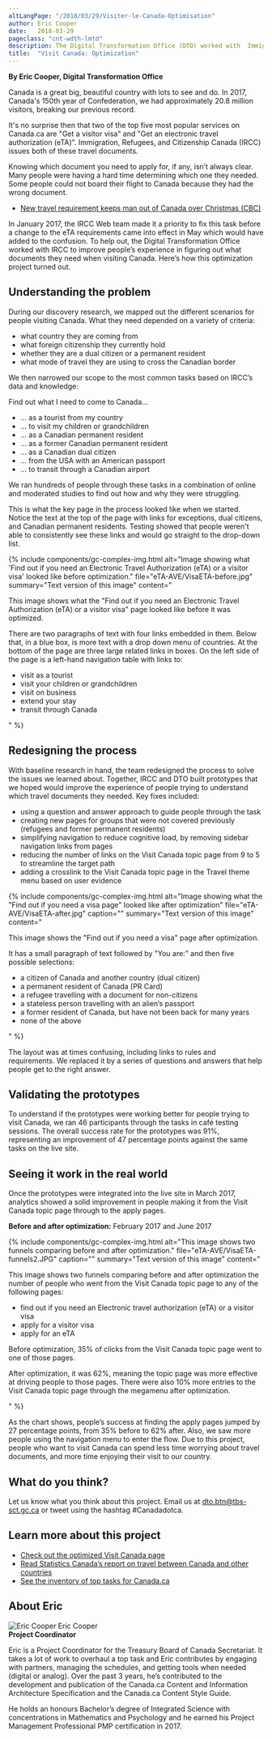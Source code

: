 ```yaml
---
altLangPage: "/2018/03/29/Visiter-le-Canada-Optimisation"
author: Eric Cooper
date:   2018-03-29
pageclass: "cnt-wdth-lmtd"
description: The Digital Transformation Office (DTO) worked with  Immigration, Refugees, and Citizenship Canada (IRCC) to improve people’s experience in figuring out what documents they need when visiting Canada. Here’s how this optimization project turned out.
title:  "Visit Canada: Optimization"
---
```

**By Eric Cooper, Digital Transformation Office**

Canada is a great big, beautiful country with lots to see and do. In 2017, Canada's 150th year of Confederation, we had approximately 20.8 million visitors, breaking our previous record.

It's no surprise then that two of the top five most popular services on Canada.ca are "Get a visitor visa" and "Get an electronic travel authorization (eTA)". Immigration, Refugees, and Citizenship Canada (IRCC) issues both of these travel documents.

Knowing which document you need to apply for, if any, isn’t always clear. Many people were having a hard time determining which one they needed. Some people could not board their flight to Canada because they had the wrong document.

* [New travel requirement keeps man out of Canada over Christmas (CBC)](http://www.cbc.ca/news/canada/nova-scotia/travel-security-eta-document-england-electronic-travel-authorization-1.3916927)

In January 2017, the IRCC Web team made it a priority to fix this task before a change to the eTA requirements came into effect in May which would have added to the confusion. To help out, the Digital Transformation Office worked with IRCC to improve people’s experience in figuring out what documents they need when visiting Canada. Here’s how this optimization project turned out.

## Understanding the problem

During our discovery research, we mapped out the different scenarios for people visiting Canada. What they need depended on a variety of criteria:

- what country they are coming from
- what foreign citizenship they currently hold
- whether they are a dual citizen or a permanent resident
- what mode of travel they are using to cross the Canadian border


We then narrowed our scope to the most common tasks based on IRCC’s data and knowledge:

Find out what I need to come to Canada...

- ... as a tourist from my country
- ... to visit my children or grandchildren
- ... as a Canadian permanent resident
- ... as a former Canadian permanent resident
- ... as a Canadian dual citizen
- ... from the USA with an American passport
- ... to transit through a Canadian airport

We ran hundreds of people through these tasks in a combination of online and moderated studies to find out how and why they were struggling.

This is what the key page in the process looked like when we started. Notice the text at the top of the page with links for exceptions, dual citizens, and Canadian permanent residents. Testing showed that people weren't able to consistently see these links and would go straight to the drop-down list.

{% include components/gc-complex-img.html
	 alt="Image showing what 'Find out if you need an Electronic Travel Authorization (eTA) or a visitor visa' looked like before optimization."
	 file="eTA-AVE/VisaETA-before.jpg"
	 summary="Text version of this image"
	 content="<p>This image shows what the &quot;Find out if you need an Electronic Travel Authorization (eTA) or a visitor visa&quot; page looked like before it was optimized.</p>
	<p>There are two paragraphs of text with four links embedded in them. Below that, in a blue box, is more text with a drop down menu of countries. At the bottom of the page are three large related links in boxes. On the left side of the page is a left-hand navigation table with links to:</p>
	<ul>
		<li>visit as a tourist</li>
		<li>visit your children or grandchildren</li>
		<li>visit on business</li>
		<li>extend your stay</li>
		<li>transit through Canada</li>
	</ul>"
%}

## Redesigning the process

With baseline research in hand, the team redesigned the process to solve the issues we learned about. Together, IRCC and DTO built prototypes that we hoped would improve the experience of people trying to understand which travel documents they needed. Key fixes included:

- using a question and answer approach to guide people through the task
- creating new pages for groups that were not covered previously (refugees and former permanent residents)
- simplifying navigation to reduce cognitive load, by removing sidebar navigation links from pages
- reducing the number of links on the Visit Canada topic page from 9 to 5 to streamline the target path
- adding a crosslink to the Visit Canada topic page in the Travel theme menu based on user evidence

{% include components/gc-complex-img.html
	 alt="Image showing what the &quot;Find out if you need a visa page&quot; looked like after optimization"
	 file="eTA-AVE/VisaETA-after.jpg"
	 caption=""
	 summary="Text version of this image"
	 content="<p>This image shows the &quot;Find out if you need a visa&quot; page after optimization.</p>
	 <p> It has a small paragraph of text followed by &quot;You are:&quot; and then five possible selections:</p>
	 <ul>
		<li>a citizen of Canada and another country (dual citizen)</li>
		<li>a permanent resident of Canada (PR Card)</li>
		<li>a refugee travelling with a document for non-citizens</li>
		<li>a stateless person travelling with an alien’s passport</li>
		<li>a former resident of Canada, but have not been back for many years</li>
		<li>none of the above</li>
	 </ul>"
%}

The layout was at times confusing, including links to rules and requirements. We replaced it by a series of questions and answers that help people get to the right answer.

## Validating the prototypes

To understand if the prototypes were working better for people trying to visit Canada, we ran 46 participants through the tasks in café testing sessions. The overall success rate for the prototypes was 91%, representing an improvement of 47 percentage points against the same tasks on the live site.

## Seeing it work in the real world

Once the prototypes were integrated into the live site in March 2017, analytics showed a solid improvement in people making it from the Visit Canada topic page through to the apply pages.

**Before and after optimization:** February 2017 and June 2017

{% include components/gc-complex-img.html
	 alt="This image shows two funnels comparing before and after optimization."
	 file="eTA-AVE/VisaETA-funnels2.JPG"
	 caption=""
	 summary="Text version of this image"
	 content="<p>This image shows two funnels comparing before and after optimization the number of people who went from the Visit Canada topic page to any of the following pages:</p>
	<ul>
		<li>find out if you need an Electronic travel authorization (eTA) or a visitor visa</li>
		<li>apply for a visitor visa</li>
		<li>apply for an eTA</li>
	</ul>
	<p>Before optimization, 35% of clicks from the Visit Canada topic page went to one of those pages.</p>
	<p>After optimization, it was 62%, meaning the topic page was more effective at driving people to those pages. There were also 10% more entries to the Visit Canada topic page through the megamenu after optimization.</p>"
%}

As the chart shows, people’s success at finding the apply pages jumped by 27 percentage points, from 35% before to 62% after. Also, we saw more people using the navigation menu to enter the flow. Due to this project, people who want to visit Canada can spend less time worrying about travel documents, and more time enjoying their visit to our country.

## What do you think?

Let us know what you think about this project. Email us at [dto.btn@tbs-sct.gc.ca](mailto:dto.btn@tbs-sct.gc.ca) or tweet using the hashtag #Canadadotca.

## Learn more about this project

- [Check out the optimized Visit Canada page](https://www.canada.ca/en/immigration-refugees-citizenship/services/visit-canada.html)
- [Read Statistics Canada’s report on travel between Canada and other countries](http://www.statcan.gc.ca/daily-quotidien/180220/dq180220c-eng.htm)
- [See the inventory of top tasks for Canada.ca](https://www.canada.ca/en/government/about/top-tasks-for-canada-ca.html)

## About Eric
<div class="row">
	<div class="col-md-3 col-xs-12">
	<div class="pull-left mrgn-bttm-md">
	<img class="img-responsive mrgn-bttm-md" src="/images/DTO-aboutus/DTO_blog_photo_DSC_3047_277x370.jpg" alt="Eric Cooper" />
		Eric Cooper<br>
		<b>Project Coordinator</b>
	</div>
	</div>
	<div class="col-md-9 col-xs-12">
		<figcaption>
		<p>Eric is a Project Coordinator for the Treasury Board of Canada Secretariat. It takes a lot of work to overhaul a top task and Eric contributes by engaging with partners, managing the schedules, and getting tools when needed (digital or analog). Over the past 3 years, he’s contributed to the development and publication of the Canada.ca Content and Information Architecture Specification and the Canada.ca Content Style Guide.</p>
		<p>He holds an honours Bachelor’s degree of Integrated Science with concentrations in Mathematics and Psychology and he earned his Project Management Professional PMP certification in 2017.</p>
		</figcaption>
	</div>
</div>